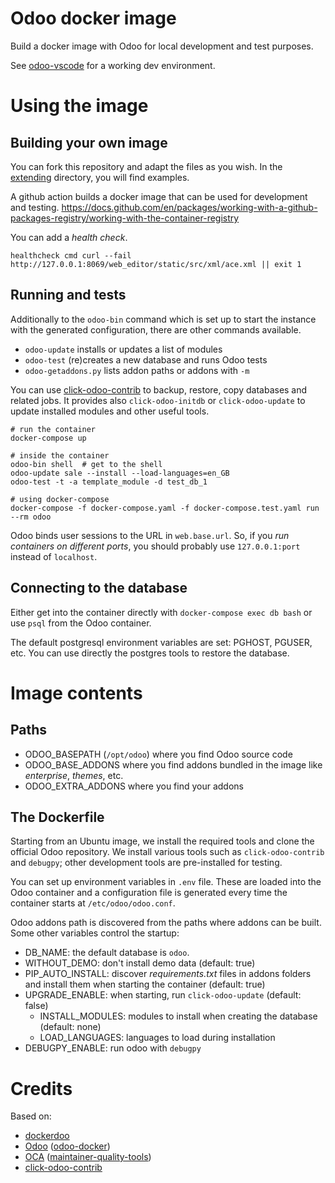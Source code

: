# Odoo docker image

Build a docker image with Odoo for local development and test purposes.

See [odoo-vscode](https://github.com/kmagusiak/odoo-vscode)
for a working dev environment.

# Using the image

## Building your own image

You can fork this repository and adapt the files as you wish.
In the [extending](./extending/README.md) directory, you will find examples.

A github action builds a docker image that can be used for development
and testing.
https://docs.github.com/en/packages/working-with-a-github-packages-registry/working-with-the-container-registry

You can add a *health check*.

	healthcheck cmd curl --fail http://127.0.0.1:8069/web_editor/static/src/xml/ace.xml || exit 1

## Running and tests

Additionally to the `odoo-bin` command which is set up to start the
instance with the generated configuration, there are other commands available.

- `odoo-update` installs or updates a list of modules
- `odoo-test` (re)creates a new database and runs Odoo tests
- `odoo-getaddons.py` lists addon paths or addons with `-m`

You can use [click-odoo-contrib] to backup, restore, copy databases and
related jobs.
It provides also `click-odoo-initdb` or `click-odoo-update` to update
installed modules and other useful tools.

	# run the container
	docker-compose up

	# inside the container
	odoo-bin shell  # get to the shell
	odoo-update sale --install --load-languages=en_GB
	odoo-test -t -a template_module -d test_db_1

	# using docker-compose
	docker-compose -f docker-compose.yaml -f docker-compose.test.yaml run --rm odoo

Odoo binds user sessions to the URL in `web.base.url`.
So, if you *run containers on different ports*, you should probably use
`127.0.0.1:port` instead of `localhost`.

## Connecting to the database

Either get into the container directly with `docker-compose exec db bash` or
use `psql` from the Odoo container.

The default postgresql environment variables are set: PGHOST, PGUSER, etc.
You can use directly the postgres tools to restore the database.

# Image contents

## Paths

- ODOO_BASEPATH (`/opt/odoo`) where you find Odoo source code
- ODOO_BASE_ADDONS where you find addons bundled in the image
  like *enterprise*, *themes*, etc.
- ODOO_EXTRA_ADDONS where you find your addons

## The Dockerfile

Starting from an Ubuntu image, we install the required tools and clone
the official Odoo repository.
We install various tools such as `click-odoo-contrib` and `debugpy`;
other development tools are pre-installed for testing.

You can set up environment variables in `.env` file.
These are loaded into the Odoo container and a configuration file is generated
every time the container starts at `/etc/odoo/odoo.conf`.

Odoo addons path is discovered from the paths where addons can be built.
Some other variables control the startup:
- DB_NAME: the default database is `odoo`.
- WITHOUT_DEMO: don't install demo data (default: true)
- PIP_AUTO_INSTALL: discover *requirements.txt* files in addons folders and
  install them when starting the container (default: true)
- UPGRADE_ENABLE: when starting, run `click-odoo-update` (default: false)
  - INSTALL_MODULES: modules to install when creating the database (default: none)
  - LOAD_LANGUAGES: languages to load during installation
- DEBUGPY_ENABLE: run odoo with `debugpy`

# Credits

Based on:

* [dockerdoo]
* [Odoo] ([odoo-docker])
* [OCA] ([maintainer-quality-tools](https://github.com/OCA/maintainer-quality-tools))
* [click-odoo-contrib]


[click-odoo-contrib]: https://github.com/acsone/click-odoo-contrib
[dockerdoo]: https://github.com/iterativo-git/dockerdoo
[OCA]: https://github.com/OCA
[Odoo]: https://github.com/odoo
[odoo-docker]: https://github.com/odoo/docker
